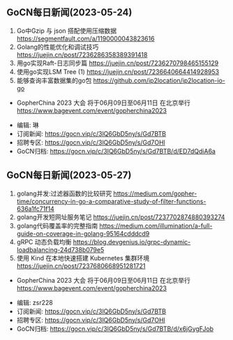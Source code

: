 ## GoCN每日新闻(2023-05-24)

1. Go中Gzip 与 json 搭配使用压缩数据 https://segmentfault.com/a/1190000043823616
2. Golang的性能优化和调试技巧 https://juejin.cn/post/7236286358389391418
3. 用go实现Raft-日志同步篇 https://juejin.cn/post/7236270798465155129
4. 使用go实现LSM Tree (1) https://juejin.cn/post/7236640664414928953
5. 能够查询丰富数据集的go包 https://github.com/ip2location/ip2location-io-go

* GopherChina 2023 大会 将于06月09日至06月11日 在北京举行 <https://www.bagevent.com/event/gopherchina2023>

- 编辑: 琳
- 订阅新闻: https://gocn.vip/c/3lQ6GbD5ny/s/Gd7BTB
- 招聘专区: https://gocn.vip/c/3lQ6GbD5ny/s/Gd7OHl
- GoCN归档: https://gocn.vip/c/3lQ6GbD5ny/s/Gd7BTB/d/ED7dQdiA6a

## GoCN每日新闻(2023-05-27)

1. golang并发:过滤器函数的比较研究 https://medium.com/gopher-time/concurrency-in-go-a-comparative-study-of-filter-functions-636a1fc71f14
2. golang开发短网址服务笔记 https://juejin.cn/post/7237702874880393274
3. golang代码覆盖率的完整指南 https://medium.com/illumination/a-full-guide-on-coverage-in-golang-95164cdddcd9
4. gRPC 动态负载均衡 https://blog.devgenius.io/grpc-dynamic-loadbalancing-24d738b079e5
5. 使用 Kind 在本地快速搭建 Kubernetes 集群环境 https://juejin.cn/post/7237680668951281721

* GopherChina 2023 大会 将于06月09日至06月11日 在北京举行 <https://www.bagevent.com/event/gopherchina2023>

- 编辑: zsr228
- 订阅新闻: https://gocn.vip/c/3lQ6GbD5ny/s/Gd7BTB
- 招聘专区: https://gocn.vip/c/3lQ6GbD5ny/s/Gd7OHl
- GoCN归档: https://gocn.vip/c/3lQ6GbD5ny/s/Gd7BTB/d/x6jGygFJob